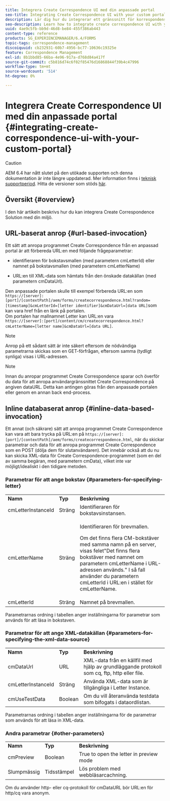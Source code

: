 ```yaml
---
title: Integrera Create Correspondence UI med din anpassade portal
seo-title: Integrating Create Correspondence UI with your custom portal
description: Lär dig hur du integrerar ett gränssnitt för korrespondens med din anpassade portal
seo-description: Learn how to integrate create correspondence UI with your custom portal
uuid: 4ae9c5fb-bb9d-46d8-be84-455f386ab443
content-type: reference
products: SG_EXPERIENCEMANAGER/6.4/FORMS
topic-tags: correspondence-management
discoiquuid: cb232931-60b7-4956-bc77-10636c19325e
feature: Correspondence Management
exl-id: 8b1bbd85-66ba-4e96-917a-d768d84a417f
source-git-commit: c5b816d74c6f02f85476d16868844f39b4c47996
workflow-type: tm+mt
source-wordcount: '514'
ht-degree: 0%

---
```


# Integrera Create Correspondence UI med din anpassade portal {#integrating-create-correspondence-ui-with-your-custom-portal}

>[!CAUTION]
>
>AEM 6.4 har nått slutet på den utökade supporten och denna dokumentation är inte längre uppdaterad. Mer information finns i [teknisk supportperiod](https://helpx.adobe.com/support/programs/eol-matrix.html). Hitta de versioner som stöds [här](https://experienceleague.adobe.com/docs/).

## Översikt {#overview}

I den här artikeln beskrivs hur du kan integrera Create Correspondence Solution med din miljö.

## URL-baserat anrop {#url-based-invocation}

Ett sätt att anropa programmet Create Correspondence från en anpassad portal är att förbereda URL:en med följande frågeparametrar:

* identifieraren för bokstavsmallen (med parametern cmLetterId) eller namnet på bokstavsmallen (med parametern cmLetterName)

* URL:en till XML-data som hämtats från den önskade datakällan (med parametern cmDataUrl).

Den anpassade portalen skulle till exempel förbereda URL:en som\
`https://[server]:[port]/[contextPath]/aem/forms/createcorrespondence.html?random=[timestamp]&cmLetterId=[letter identifier]&cmDataUrl=[data URL]`som kan vara href från en länk på portalen.\
Om portalen har mallnamnet Letter kan URL:en vara\
`https://[server]:[port]/content/cm/createcorrespondence.html?cmLetterName=[letter name]&cmDataUrl=[data URL]`.

>[!NOTE]
>
>Anrop på ett sådant sätt är inte säkert eftersom de nödvändiga parametrarna skickas som en GET-förfrågan, eftersom samma (tydligt synliga) visas i URL-adressen.

>[!NOTE]
>
>Innan du anropar programmet Create Correspondence sparar och överför du data för att anropa användargränssnittet Create Correspondence på angiven dataURL. Detta kan antingen göras från den anpassade portalen eller genom en annan back end-process.

## Inline databaserat anrop {#inline-data-based-invocation}

Ett annat (och säkrare) sätt att anropa programmet Create Correspondence kan vara att bara trycka på URL:en på `https://[server]:[port]/[contextPath]/aem/forms/createcorrespondence.html`, när du skickar parametrar och data för att anropa programmet Create Correspondence som en POST (dölja dem för slutanvändaren). Det innebär också att du nu kan skicka XML-data för Create Correspondence-programmet (som en del av samma begäran, med parametern cmData), vilket inte var möjligt/idealiskt i den tidigare metoden.

### Parametrar för att ange bokstav {#parameters-for-specifying-letter}

<table> 
 <tbody>
  <tr>
   <td><strong>Namn</strong></td> 
   <td><strong>Typ</strong></td> 
   <td><strong>Beskrivning</strong></td> 
  </tr>
  <tr>
   <td>cmLetterInstanceId</td> 
   <td>Sträng</td> 
   <td>Identifieraren för bokstavsinstansen.</td> 
  </tr>
  <tr>
   <td>cmLetterName</td> 
   <td>Sträng</td> 
   <td><p>Identifieraren för brevmallen. </p> <p>Om det finns flera CM-bokstäver med samma namn på en server, visas felet"Det finns flera bokstäver med namnet om parametern cmLetterName i URL-adressen används." I så fall använder du parametern cmLetterId i URL:en i stället för cmLetterName.</p> </td> 
  </tr>
  <tr>
   <td>cmLetterId</td> 
   <td>Sträng</td> 
   <td>Namnet på brevmallen.</td> 
  </tr>
 </tbody>
</table>

Parametrarnas ordning i tabellen anger inställningarna för parametrar som används för att läsa in bokstaven.

### Parametrar för att ange XML-datakällan {#parameters-for-specifying-the-xml-data-source}

<table> 
 <tbody>
  <tr>
   <td><strong>Namn</strong></td> 
   <td><strong>Typ</strong></td> 
   <td><strong>Beskrivning</strong></td> 
  </tr>
  <tr>
   <td>cmDataUrl<br /> </td> 
   <td>URL</td> 
   <td>XML-data från en källfil med hjälp av grundläggande protokoll som cq, ftp, http eller file.<br /> </td> 
  </tr>
  <tr>
   <td>cmLetterInstanceId</td> 
   <td>Sträng</td> 
   <td>Använda XML-data som är tillgängliga i Letter Instance.</td> 
  </tr>
  <tr>
   <td>cmUseTestData</td> 
   <td>Boolean</td> 
   <td>Om du vill återanvända testdata som bifogats i dataordlistan.</td> 
  </tr>
 </tbody>
</table>

Parametrarnas ordning i tabellen anger inställningarna för de parametrar som används för att läsa in XML-data.

### Andra parametrar {#other-parameters}

<table> 
 <tbody>
  <tr>
   <td><strong>Namn</strong></td> 
   <td><strong>Typ</strong></td> 
   <td><strong>Beskrivning</strong></td> 
  </tr>
  <tr>
   <td>cmPreview<br /> </td> 
   <td>Boolean</td> 
   <td>True to open the letter in preview mode<br /> </td> 
  </tr>
  <tr>
   <td>Slumpmässig</td> 
   <td>Tidsstämpel</td> 
   <td>Lös problem med webbläsarcachning.</td> 
  </tr>
 </tbody>
</table>

Om du använder http- eller cq-protokoll för cmDataURL bör URL:en för http/cq vara anonym.
